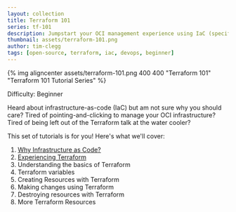 ```yaml
---
layout: collection
title: Terraform 101
series: tf-101
description: Jumpstart your OCI management experience using IaC (specifically Terraform) with this tutorial series.
thumbnail: assets/terraform-101.png
author: tim-clegg
tags: [open-source, terraform, iac, devops, beginner]
---
```


{% img aligncenter assets/terraform-101.png 400 400 "Terraform 101" "Terraform 101 Tutorial Series" %}

Difficulty: Beginner

Heard about infrastructure-as-code (IaC) but am not sure why you should care?  Tired of pointing-and-clicking to manage your OCI infrastructure?  Tired of being left out of the Terraform talk at the water cooler?

This set of tutorials is for you!  Here's what we'll cover:

1. [Why Infrastructure as Code?](1-why-iac)
2. [Experiencing Terraform](2-experiencing-terraform)
3. Understanding the basics of Terraform
4. Terraform variables
5. Creating Resources with Terraform
6. Making changes using Terraform
7. Destroying resources with Terraform
8. More Terraform Resources
